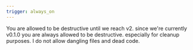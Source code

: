 ```yaml
---
trigger: always_on
---
```


You are allowed to be destructive until we reach v2. since we're currently v0.1.0 you are always allowed to be destructive. especially for cleanup purposes. I do not allow dangling files and dead code.